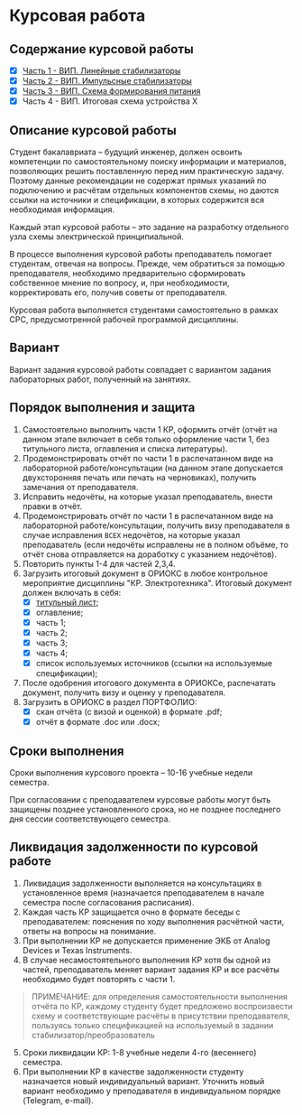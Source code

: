 # Курсовая работа

## Содержание курсовой работы

- [x] [Часть 1 - ВИП. Линейные стабилизаторы](./Part_1/README.md)  
- [x] [Часть 2 - ВИП. Импульсные стабилизаторы](./Part_2/README.md)  
- [x] [Часть 3 - ВИП. Схема формирования питания](./Part_3/README.md)
- [x]  Часть 4 - ВИП. Итоговая схема устройства Х

## Описание курсовой работы

Студент бакалавриата – будущий инженер, должен освоить компетенции по самостоятельному поиску информации и материалов, позволяющих решить поставленную перед ним практическую задачу. Поэтому данные рекомендации не содержат прямых указаний по подключению и расчётам отдельных компонентов схемы, но даются ссылки на источники и спецификации, в которых содержится вся необходимая информация.

Каждый этап курсовой работы – это задание на разработку отдельного узла схемы электрической принципиальной.

В процессе выполнения курсовой работы преподаватель помогает студентам, отвечая на вопросы. Прежде, чем обратиться за помощью преподавателя, необходимо предварительно сформировать собственное мнение по вопросу, и, при необходимости, корректировать его, получив советы от преподавателя.

Курсовая работа выполняется студентами самостоятельно в рамках СРС, предусмотренной рабочей программой дисциплины. 

## Вариант

Вариант задания курсовой работы совпадает с вариантом задания лабораторных работ, полученный на занятиях.

## Порядок выполнения и защита

1. Самостоятельно выполнить части 1 КР, оформить отчёт (отчёт на данном этапе включает в себя только оформление части 1, без титульного листа, оглавления и списка литературы).
2. Продемонстрировать отчёт по части 1 в распечатанном виде на лабораторной работе/консультации (на данном этапе допускается двухсторонняя печать или печать на черновиках), получить замечания от преподавателя.
3. Исправить недочёты, на которые указал преподаватель, внести правки в отчёт.
4. Продемонстрировать отчёт по части 1 в распечатанном виде на лабораторной работе/консультации, получить визу преподавателя в случае исправления `ВСЕХ` недочётов, на которые указал преподаватель (если недочёты исправлены не в полном объёме, то отчёт снова отправляется на доработку с указанием недочётов).
6. Повторить пункты 1-4 для частей 2,3,4.
8. Загрузить итоговый документ в ОРИОКС в любое контрольное мероприятие дисциплины "КР. Электротехника". Итоговый документ должен включать в себя:
    - [x] [титульный лист](./Titul_list.docx);
    - [x] оглавление;
    - [x] часть 1;
    - [x] часть 2;
    - [x] часть 3;
    - [x] часть 4;
    - [x] список используемых источников (ссылки на используемые спецификации);
9. После одобрения итогового документа в ОРИОКСе, распечатать документ, получить визу и оценку у преподавателя.
10. Загрузить в ОРИОКС в раздел ПОРТФОЛИО:
    - [x] скан отчёта (с визой и оценкой) в формате .pdf;
    - [x] отчёт в формате .doc или .docx;

## Сроки выполнения

Сроки выполнения курсового проекта – 10-16 учебные недели семестра.

При согласовании с преподавателем курсовые работы могут быть защищены позднее установленного срока, но не позднее последнего дня сессии соответствующего семестра.

## Ликвидация задолженности по курсовой работе

1. Ликвидация задолженности выполняется на консультациях в установленное время (назначается преподавателем в начале семестра после согласования расписания).
2. Каждая часть КР защищается очно в формате беседы с преподавателем: пояснения по ходу выполнения расчётной части, ответы на вопросы на понимание.
3. При выполнении КР не допускается применение ЭКБ от Analog Devices и Texas Instruments.
4. В случае несамостоятельного выполнения КР хотя бы одной из частей, преподаватель меняет вариант задания КР и все расчёты необходимо будет повторять с части 1.
> ПРИМЕЧАНИЕ: для определения самостоятельности выполнения отчёта по КР, каждому студенту будет предложено воспроизвести схему и соответствующие расчёты в присутствии преподавателя, пользуясь только спецификацией на используемый в задании стабилизатор/преобразователь
5. Сроки ликвидации КР: 1-8 учебные недели 4-го (весеннего) семестра.
6. При выполнении КР в качестве задолженности студенту назначается новый индивидуальный вариант. Уточнить новый вариант необходимо у преподавателя в индивидуальном порядке (Telegram, e-mail).
